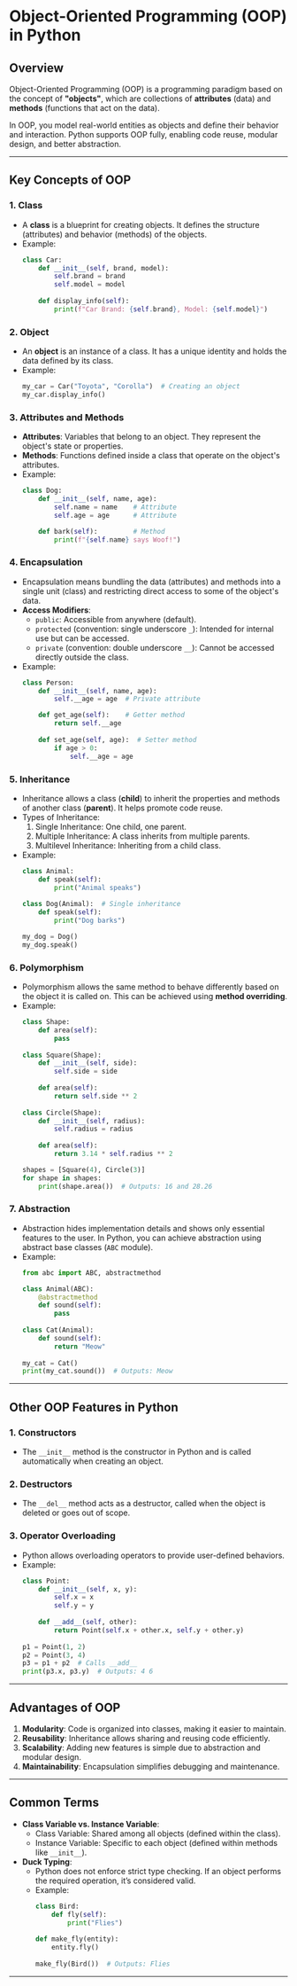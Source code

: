 # Object-Oriented Programming (OOP) in Python

## Overview
Object-Oriented Programming (OOP) is a programming paradigm based on the concept of **"objects"**, which are collections of **attributes** (data) and **methods** (functions that act on the data). 

In OOP, you model real-world entities as objects and define their behavior and interaction. Python supports OOP fully, enabling code reuse, modular design, and better abstraction.

---

## Key Concepts of OOP

### 1. **Class**
   - A **class** is a blueprint for creating objects. It defines the structure (attributes) and behavior (methods) of the objects.
   - Example:
     ```python
     class Car:
         def __init__(self, brand, model):
             self.brand = brand
             self.model = model
         
         def display_info(self):
             print(f"Car Brand: {self.brand}, Model: {self.model}")
     ```

### 2. **Object**
   - An **object** is an instance of a class. It has a unique identity and holds the data defined by its class.
   - Example:
     ```python
     my_car = Car("Toyota", "Corolla")  # Creating an object
     my_car.display_info()
     ```

### 3. **Attributes and Methods**
   - **Attributes**: Variables that belong to an object. They represent the object's state or properties.
   - **Methods**: Functions defined inside a class that operate on the object's attributes.
   - Example:
     ```python
     class Dog:
         def __init__(self, name, age):
             self.name = name    # Attribute
             self.age = age      # Attribute

         def bark(self):         # Method
             print(f"{self.name} says Woof!")
     ```

### 4. **Encapsulation**
   - Encapsulation means bundling the data (attributes) and methods into a single unit (class) and restricting direct access to some of the object's data.
   - **Access Modifiers**:
     - `public`: Accessible from anywhere (default).
     - `protected` (convention: single underscore `_`): Intended for internal use but can be accessed.
     - `private` (convention: double underscore `__`): Cannot be accessed directly outside the class.
   - Example:
     ```python
     class Person:
         def __init__(self, name, age):
             self.__age = age  # Private attribute

         def get_age(self):    # Getter method
             return self.__age
         
         def set_age(self, age):  # Setter method
             if age > 0:
                 self.__age = age
     ```

### 5. **Inheritance**
   - Inheritance allows a class (**child**) to inherit the properties and methods of another class (**parent**). It helps promote code reuse.
   - Types of Inheritance:
     1. Single Inheritance: One child, one parent.
     2. Multiple Inheritance: A class inherits from multiple parents.
     3. Multilevel Inheritance: Inheriting from a child class.
   - Example:
     ```python
     class Animal:
         def speak(self):
             print("Animal speaks")
         
     class Dog(Animal):  # Single inheritance
         def speak(self):
             print("Dog barks")

     my_dog = Dog()
     my_dog.speak()
     ```

### 6. **Polymorphism**
   - Polymorphism allows the same method to behave differently based on the object it is called on. This can be achieved using **method overriding**.
   - Example:
     ```python
     class Shape:
         def area(self):
             pass
         
     class Square(Shape):
         def __init__(self, side):
             self.side = side
         
         def area(self):
             return self.side ** 2
         
     class Circle(Shape):
         def __init__(self, radius):
             self.radius = radius
         
         def area(self):
             return 3.14 * self.radius ** 2

     shapes = [Square(4), Circle(3)]
     for shape in shapes:
         print(shape.area())  # Outputs: 16 and 28.26
     ```

### 7. **Abstraction**
   - Abstraction hides implementation details and shows only essential features to the user. In Python, you can achieve abstraction using abstract base classes (`ABC` module).
   - Example:
     ```python
     from abc import ABC, abstractmethod

     class Animal(ABC):
         @abstractmethod
         def sound(self):
             pass
         
     class Cat(Animal):
         def sound(self):
             return "Meow"
         
     my_cat = Cat()
     print(my_cat.sound())  # Outputs: Meow
     ```

---

## Other OOP Features in Python

### 1. **Constructors**
   - The `__init__` method is the constructor in Python and is called automatically when creating an object.

### 2. **Destructors**
   - The `__del__` method acts as a destructor, called when the object is deleted or goes out of scope.

### 3. **Operator Overloading**
   - Python allows overloading operators to provide user-defined behaviors.
   - Example:
     ```python
     class Point:
         def __init__(self, x, y):
             self.x = x
             self.y = y
         
         def __add__(self, other):
             return Point(self.x + other.x, self.y + other.y)
         
     p1 = Point(1, 2)
     p2 = Point(3, 4)
     p3 = p1 + p2  # Calls __add__
     print(p3.x, p3.y)  # Outputs: 4 6
     ```

---

## Advantages of OOP
1. **Modularity**: Code is organized into classes, making it easier to maintain.
2. **Reusability**: Inheritance allows sharing and reusing code efficiently.
3. **Scalability**: Adding new features is simple due to abstraction and modular design.
4. **Maintainability**: Encapsulation simplifies debugging and maintenance.

---

## Common Terms
- **Class Variable vs. Instance Variable**:
  - Class Variable: Shared among all objects (defined within the class).
  - Instance Variable: Specific to each object (defined within methods like `__init__`).
- **Duck Typing**:
  - Python does not enforce strict type checking. If an object performs the required operation, it’s considered valid.
  - Example:
    ```python
    class Bird:
        def fly(self):
            print("Flies")
        
    def make_fly(entity):
        entity.fly()
        
    make_fly(Bird())  # Outputs: Flies
    ```

---


